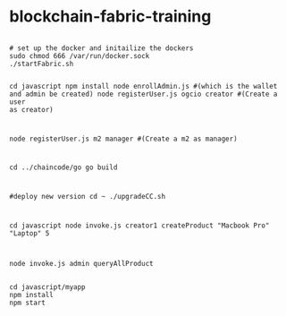 # blockchain-fabric-training
<code>
# set up the docker and initailize the dockers
sudo chmod 666 /var/run/docker.sock
./startFabric.sh


cd javascript
npm install
node enrollAdmin.js    #(which is the wallet and admin be created)
node registerUser.js ogcio creator    #(Create a user as creator)

node registerUser.js m2 manager #(Create a m2 as manager)

cd ../chaincode/go
go build

#deploy new version
cd ~
./upgradeCC.sh

cd javascript
node invoke.js creator1 createProduct "Macbook Pro" "Laptop" 5

node invoke.js admin queryAllProduct
</code>

<code>
cd javascript/myapp
npm install
npm start
</code>
